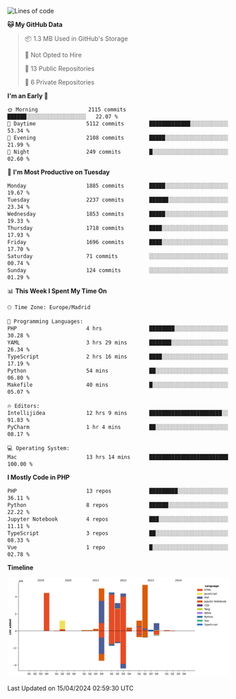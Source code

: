 <!--START_SECTION:waka-->
![Lines of code](https://img.shields.io/badge/From%20Hello%20World%20I%27ve%20Written-31.1%20million%20lines%20of%20code-blue)

**🐱 My GitHub Data** 

> 📦 1.3 MB Used in GitHub's Storage 
 > 
> 🚫 Not Opted to Hire
 > 
> 📜 13 Public Repositories 
 > 
> 🔑 6 Private Repositories 
 > 
**I'm an Early 🐤** 

```text
🌞 Morning                2115 commits        ██████░░░░░░░░░░░░░░░░░░░   22.07 % 
🌆 Daytime                5112 commits        █████████████░░░░░░░░░░░░   53.34 % 
🌃 Evening                2108 commits        █████░░░░░░░░░░░░░░░░░░░░   21.99 % 
🌙 Night                  249 commits         █░░░░░░░░░░░░░░░░░░░░░░░░   02.60 % 
```
📅 **I'm Most Productive on Tuesday** 

```text
Monday                   1885 commits        █████░░░░░░░░░░░░░░░░░░░░   19.67 % 
Tuesday                  2237 commits        ██████░░░░░░░░░░░░░░░░░░░   23.34 % 
Wednesday                1853 commits        █████░░░░░░░░░░░░░░░░░░░░   19.33 % 
Thursday                 1718 commits        ████░░░░░░░░░░░░░░░░░░░░░   17.93 % 
Friday                   1696 commits        ████░░░░░░░░░░░░░░░░░░░░░   17.70 % 
Saturday                 71 commits          ░░░░░░░░░░░░░░░░░░░░░░░░░   00.74 % 
Sunday                   124 commits         ░░░░░░░░░░░░░░░░░░░░░░░░░   01.29 % 
```


📊 **This Week I Spent My Time On** 

```text
🕑︎ Time Zone: Europe/Madrid

💬 Programming Languages: 
PHP                      4 hrs               ████████░░░░░░░░░░░░░░░░░   30.28 % 
YAML                     3 hrs 29 mins       ███████░░░░░░░░░░░░░░░░░░   26.34 % 
TypeScript               2 hrs 16 mins       ████░░░░░░░░░░░░░░░░░░░░░   17.19 % 
Python                   54 mins             ██░░░░░░░░░░░░░░░░░░░░░░░   06.80 % 
Makefile                 40 mins             █░░░░░░░░░░░░░░░░░░░░░░░░   05.07 % 

🔥 Editors: 
Intellijidea             12 hrs 9 mins       ███████████████████████░░   91.83 % 
PyCharm                  1 hr 4 mins         ██░░░░░░░░░░░░░░░░░░░░░░░   08.17 % 

💻 Operating System: 
Mac                      13 hrs 14 mins      █████████████████████████   100.00 % 
```

**I Mostly Code in PHP** 

```text
PHP                      13 repos            █████████░░░░░░░░░░░░░░░░   36.11 % 
Python                   8 repos             ██████░░░░░░░░░░░░░░░░░░░   22.22 % 
Jupyter Notebook         4 repos             ███░░░░░░░░░░░░░░░░░░░░░░   11.11 % 
TypeScript               3 repos             ██░░░░░░░░░░░░░░░░░░░░░░░   08.33 % 
Vue                      1 repo              █░░░░░░░░░░░░░░░░░░░░░░░░   02.78 % 
```



**Timeline**

![Lines of Code chart](https://raw.githubusercontent.com/danisoronellas/danisoronellas/main/assets/bar_graph.png)


 Last Updated on 15/04/2024 02:59:30 UTC
<!--END_SECTION:waka-->
